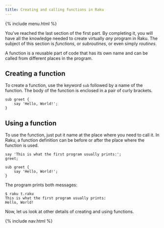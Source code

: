 ```yaml
---
title: Creating and calling functions in Raku
---
```


{% include menu.html %}

You’ve reached the last section of the first part. By completing it, you will have all the knowledge needed to create virtually _any_ program in Raku. The subject of this section is _functions_, or _subroutines_, or even simply _routines_.

A function is a reusable part of code that has its own name and can be called from different places in the program.

## Creating a function

To create a function, use the keyword `sub` followed by a name of the function. The body of the function is enclosed in a pair of curly brackets. 

    sub greet {
        say 'Hello, World!';
    }

## Using a function

To use the function, just put it name at the place where you need to call it. In Raku, a function definition can be before or after the place where the function is used.

    say 'This is what the first program usually prints:';
    greet;    

    sub greet {
        say 'Hello, World!';
    }

The program prints both messages:

    $ raku t.raku
    This is what the first program usually prints:
    Hello, World!

Now, let us look at other details of creating and using functions.

{% include nav.html %}

